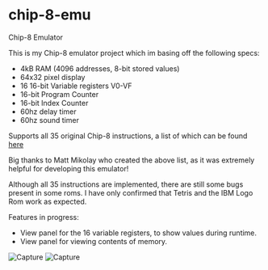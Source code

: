 # chip-8-emu
Chip-8 Emulator

This is my Chip-8 emulator project which im basing off the following specs:
  - 4kB RAM (4096 addresses, 8-bit stored values)
  - 64x32 pixel display
  - 16 16-bit Variable registers V0-VF
  - 16-bit Program Counter
  - 16-bit Index Counter
  - 60hz delay timer
  - 60hz sound timer

Supports all 35 original Chip-8 instructions, a list of which can be found [here](https://github.com/mattmikolay/chip-8/wiki/CHIP%E2%80%908-Instruction-Set)

Big thanks to Matt Mikolay who created the above list, as it was extremely helpful for developing this emulator!

Although all 35 instructions are implemented, there are still some bugs present in some roms. I have only confirmed that Tetris and the IBM Logo Rom work as expected.

Features in progress:
  - View panel for the 16 variable registers, to show values during runtime. 
  - View panel for viewing contents of memory.

![Capture](https://user-images.githubusercontent.com/33639246/116004825-6e1f2600-a5b9-11eb-8876-5bf1c1a4dac5.JPG)
![Capture](https://user-images.githubusercontent.com/33639246/113223386-e6eec480-923d-11eb-8411-ddf3da644aa2.JPG)
